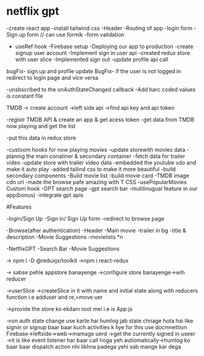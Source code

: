 # netflix gpt

-create react app
-install tailwind css
-Header
-Routing of app
-login form
-Sign up form  // can use formik
-form validation
- useRef hook
-Firebase setup
-Deploying our app to production
-create signup user account 
-Implement sign in user api
-created redux store with user slice
-Implemented sign out
-update profile api call

bugFix- sign up and profile update
BugFix- if the user is not logged in redirect to  login page and vice versa 

-unsbscribed to the onAuthStateChanged callback
-Add harc coded values is constant file

TMDB -> create account ->left side api ->find api key and api token

-registr TMDB API & create an app & get acess token
-get data from TMDB now playing and get the list

-put this data in redux store

-custoom hooks for now playing movies
-update storewith movies data
-plannig the main conatiner & secondary container
-fetch data for trailer video
-update store with trailer video data
-embedded the youtube vdo and make it auto play
-added tailind css to make it more beautiful
-build secondary components
-Build movie list
-build movie card
-TMDB image cdn url
-made the browse pafe amazing with T CSS
-usePopularMovies Custom hook
-GPT search page
-gpt search bar
-mutilinugual feature in our app(bonus)
-integrate gpt apis









#Features

-login/Sign Up
  -Sign in/ Sign Up form
  -redirect to browse page

-Browse(after authentication)
 -Header
 -Main movie
    -trailer in bg
    -title & description
    -Movie Suggestions
    -movielists *n

-NetflixGPT
  -Search Bar
  -Movie Suggestions





-> npm i -D @reduxjs/toolkit
->npm i react-redux

-> sabse pehle appstore banayenge ->configure store banayenge->wih reducer

->userSlice ->createSlice in it with name and initial state along with reducers function i.e adduser and re,=move uer

->provide the store ko ekdam root mei i.e is App.js

->on auth state change use karte hai humlog jab state chnage hota hai like signin or signup baar baar kuch activities k liye for this use docmnettion 
Firebase->leftside->web->mamage uerd ->get the currently signed in useer 
->it is like event listener har baar call hoga yeh autiomatically->humlog ko baar baar dispatch action nhi likhna padega yehi sab mange kar dega
